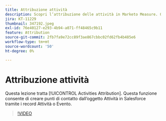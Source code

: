 ```yaml
---
title: Attribuzione attività
description: Scopri l’attribuzione delle attività in Marketo Measure. Questa funzione consente di creare punti di contatto dall’oggetto Attività in Salesforce tramite i record Attività o Evento.
jira: KT-11229
thumbnail: 347192.jpeg
exl-id: 76e40127-e293-4b94-a071-ff48465c9b11
feature: Attribution
source-git-commit: 2fb7fa9e72cc89f3ae867cbbc02fd62fb4b485e6
workflow-type: tm+mt
source-wordcount: '50'
ht-degree: 0%

---
```


# Attribuzione attività

Questa lezione tratta [!UICONTROL Activities Attribution]. Questa funzione consente di creare punti di contatto dall’oggetto Attività in Salesforce tramite i record Attività o Evento.

>[!VIDEO](https://video.tv.adobe.com/v/347192/?quality=12&learn=on)
